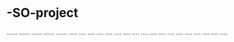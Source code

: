 # -SO-project
......
......
......
......
......
.....
....
....
....
....
....
....
....
....
....
....
....
....
....
....
....
....
....
